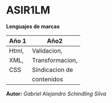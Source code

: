 # ASIR1LM
**Lenguajes de marcas**

|     Año 1      |    Año2       |
|----------------|-------------- |
|Html,           |Validacion,    |
|XML,            |Transformacion,|
|CSS             |Sindicacion de |
|                |contenidos     |


**Autor:**
_Gabriel Alejandro Schindling Silva_
